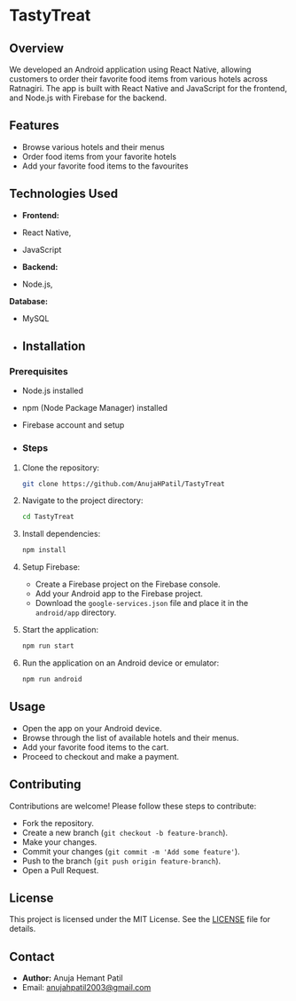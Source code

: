 # TastyTreat

## Overview
We developed an Android application using React Native, allowing customers to order their favorite food items from various hotels across Ratnagiri. The app is built with React Native and JavaScript for the frontend, and Node.js with Firebase for the backend.

## Features
- Browse various hotels and their menus
- Order food items from your favorite hotels
- Add your favorite food items to the favourites
  
## Technologies Used
- **Frontend:**
- React Native,
- JavaScript
  
- **Backend:**
- Node.js,

**Database:**
- MySQL

- ## Installation

### Prerequisites
- Node.js installed
- npm (Node Package Manager) installed
- Firebase account and setup

- ### Steps
1. Clone the repository:
    ```sh
    git clone https://github.com/AnujaHPatil/TastyTreat
    ```

2. Navigate to the project directory:
    ```sh
    cd TastyTreat
    ```

3. Install dependencies:
    ```sh
    npm install
    ```
4. Setup Firebase:
    - Create a Firebase project on the Firebase console.
    - Add your Android app to the Firebase project.
    - Download the `google-services.json` file and place it in the `android/app` directory.

5. Start the application:
    ```sh
    npm run start
    ```

6. Run the application on an Android device or emulator:
    ```sh
    npm run android
    ```
## Usage
- Open the app on your Android device.
- Browse through the list of available hotels and their menus.
- Add your favorite food items to the cart.
- Proceed to checkout and make a payment.

## Contributing
Contributions are welcome! Please follow these steps to contribute:

- Fork the repository.
- Create a new branch (`git checkout -b feature-branch`).
- Make your changes.
- Commit your changes (`git commit -m 'Add some feature'`).
- Push to the branch (`git push origin feature-branch`).
- Open a Pull Request.

## License
This project is licensed under the MIT License. See the [LICENSE](LICENSE) file for details.

## Contact
- **Author:** Anuja Hemant Patil
- Email: anujahpatil2003@gmail.com
